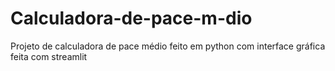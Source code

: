 # Calculadora-de-pace-m-dio
Projeto de calculadora de pace médio feito em python com interface gráfica feita com streamlit
